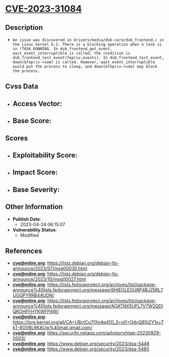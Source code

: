 
# [CVE-2023-31084](https://cve.mitre.org/cgi-bin/cvename.cgi?name=CVE-2023-31084)

## Description

- `An issue was discovered in drivers/media/dvb-core/dvb_frontend.c in the Linux kernel 6.2. There is a blocking operation when a task is in !TASK_RUNNING. In dvb_frontend_get_event, wait_event_interruptible is called; the condition is dvb_frontend_test_event(fepriv,events). In dvb_frontend_test_event, down(&fepriv->sem) is called. However, wait_event_interruptible would put the process to sleep, and down(&fepriv->sem) may block the process.`

## Cvss Data

- **Access Vector**:
  - 
- **Base Score**:
  - 

## Scores

- **Exploitability Score**:
  - 
- **Impact Score**:
  - 
- **Base Severity**:
  - 

## Other Information

- **Publish Date**:
  - 2023-04-24 06:15:07
- **Vulnerability Status**:
  - Modified

## References

- **cve@mitre.org**: https://lists.debian.org/debian-lts-announce/2023/07/msg00030.html
- **cve@mitre.org**: https://lists.debian.org/debian-lts-announce/2023/10/msg00027.html
- **cve@mitre.org**: https://lists.fedoraproject.org/archives/list/package-announce%40lists.fedoraproject.org/message/6HIEOLEOURP4BJZMIL7UGGPYRRB44UDN/
- **cve@mitre.org**: https://lists.fedoraproject.org/archives/list/package-announce%40lists.fedoraproject.org/message/AOATNX5UFL7V7W2QDIQKOHFFHYKWFP4W/
- **cve@mitre.org**: https://lore.kernel.org/all/CA+UBctCu7fXn4q41O_3=id1+OdyQ85tZY1x+TkT-6OVBL6KAUw%40mail.gmail.com/
- **cve@mitre.org**: https://security.netapp.com/advisory/ntap-20230929-0003/
- **cve@mitre.org**: https://www.debian.org/security/2023/dsa-5448
- **cve@mitre.org**: https://www.debian.org/security/2023/dsa-5480

